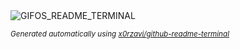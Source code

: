 
<div align="justify">
<picture>
    <source media="(prefers-color-scheme: dark)" srcset="https://i.ibb.co/FDR5Ts6/output-gif.gif">
    <source media="(prefers-color-scheme: light)" srcset="https://i.ibb.co/FDR5Ts6/output-gif.gif">
    <img alt="GIFOS_README_TERMINAL" src="https://i.ibb.co/FDR5Ts6/output-gif.gif">
</picture>

<sub><i>Generated automatically using [x0rzavi/github-readme-terminal](https://github.com/x0rzavi/github-readme-terminal)</i></sub>

</div>
    
